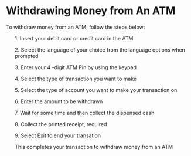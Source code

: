 <h1>Withdrawing Money from An ATM</h1>
<p>To withdraw money from an ATM, follow the steps below:</p>
<p></p>


<ol>
<p>1. Insert your debit card or credit card in the ATM</p>
<p>2. Select the language of your choice from the language options when prompted</p>
<p>3. Enter your 4 -digit ATM Pin by using the keypad</p>
<p>4. Select the type of transaction you want to make</p>
<p>5. Select the type of account you want to make your transaction on</p>
<p>6. Enter the amount to be withdrawn</p>
<p>7. Wait for some time and then collect the dispensed cash</p>
<p>8. Collect the printed receipt, required</p>
<p>9. Select Exit to end your transation</p>
  <p></p>
  <p> This completes your transaction to withdraw money from an ATM</p>


